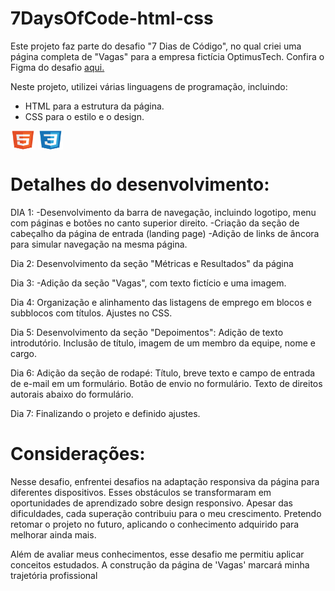 # 7DaysOfCode-html-css
Este projeto faz parte do desafio "7 Dias de Código", no qual criei uma página completa de "Vagas" para a empresa fictícia OptimusTech. Confira o Figma do desafio [aqui.](https://www.figma.com/file/mm3MLozvUDGhDRTxSLlGL5/7daysOfCode-HTML-CSS?type=design&node-id=0%3A9878&mode=design&t=rxklZStDRftAtTrS-1)

Neste projeto, utilizei várias linguagens de programação, incluindo:

- HTML para a estrutura da página.
- CSS para o estilo e o design.

 <div style="display: inline-block">
    <img align="center" alt="Kay-HTML" height="30" width="40" src="https://raw.githubusercontent.com/devicons/devicon/master/icons/html5/html5-original.svg">
    <img align="center" alt="Kay-CSS" height="30" width="40" src="https://raw.githubusercontent.com/devicons/devicon/master/icons/css3/css3-original.svg">
</div>

# Detalhes do desenvolvimento:

DIA 1:
-Desenvolvimento da barra de navegação, incluindo logotipo, menu com páginas e botões no canto superior direito.
-Criação da seção de cabeçalho da página de entrada (landing page)
-Adição de links de âncora para simular navegação na mesma página.

Dia 2:
Desenvolvimento da seção "Métricas e Resultados" da página

Dia 3:
-Adição da seção "Vagas", com texto fictício e uma imagem.

Dia 4:
Organização e alinhamento das listagens de emprego em blocos e subblocos com títulos.
Ajustes no CSS.

Dia 5:
Desenvolvimento da seção "Depoimentos":
Adição de texto introdutório.
Inclusão de título, imagem de um membro da equipe, nome e cargo.

Dia 6:
Adição da seção de rodapé:
Título, breve texto e campo de entrada de e-mail em um formulário.
Botão de envio no formulário.
Texto de direitos autorais abaixo do formulário.

Dia 7:
Finalizando o projeto e definido ajustes. 

 # Considerações:
Nesse desafio, enfrentei desafios na adaptação responsiva da página para diferentes dispositivos. Esses obstáculos se transformaram em oportunidades de aprendizado sobre design responsivo. Apesar das dificuldades, cada superação contribuiu para o meu crescimento. Pretendo retomar o projeto no futuro, aplicando o conhecimento adquirido para melhorar ainda mais. 

Além de avaliar meus conhecimentos, esse desafio me permitiu aplicar conceitos estudados. A construção da página de 'Vagas' marcará minha trajetória profissional
 
